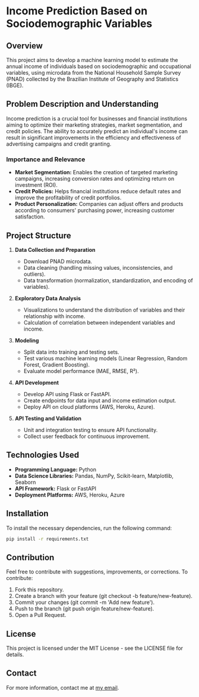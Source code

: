 # Income Prediction Based on Sociodemographic Variables

## Overview

This project aims to develop a machine learning model to estimate the annual income of individuals based on sociodemographic and occupational variables, using microdata from the National Household Sample Survey (PNAD) collected by the Brazilian Institute of Geography and Statistics (IBGE).

## Problem Description and Understanding

Income prediction is a crucial tool for businesses and financial institutions aiming to optimize their marketing strategies, market segmentation, and credit policies. The ability to accurately predict an individual's income can result in significant improvements in the efficiency and effectiveness of advertising campaigns and credit granting.

### Importance and Relevance
- **Market Segmentation:** Enables the creation of targeted marketing campaigns, increasing conversion rates and optimizing return on investment (ROI).
- **Credit Policies:** Helps financial institutions reduce default rates and improve the profitability of credit portfolios.
- **Product Personalization:** Companies can adjust offers and products according to consumers' purchasing power, increasing customer satisfaction.

## Project Structure

1. **Data Collection and Preparation**
   - Download PNAD microdata.
   - Data cleaning (handling missing values, inconsistencies, and outliers).
   - Data transformation (normalization, standardization, and encoding of variables).

2. **Exploratory Data Analysis**
   - Visualizations to understand the distribution of variables and their relationship with income.
   - Calculation of correlation between independent variables and income.

3. **Modeling**
   - Split data into training and testing sets.
   - Test various machine learning models (Linear Regression, Random Forest, Gradient Boosting).
   - Evaluate model performance (MAE, RMSE, R²).

4. **API Development**
   - Develop API using Flask or FastAPI.
   - Create endpoints for data input and income estimation output.
   - Deploy API on cloud platforms (AWS, Heroku, Azure).

5. **API Testing and Validation**
   - Unit and integration testing to ensure API functionality.
   - Collect user feedback for continuous improvement.

## Technologies Used

- **Programming Language:** Python
- **Data Science Libraries:** Pandas, NumPy, Scikit-learn, Matplotlib, Seaborn
- **API Framework:** Flask or FastAPI
- **Deployment Platforms:** AWS, Heroku, Azure

## Installation

To install the necessary dependencies, run the following command:
```sh
pip install -r requirements.txt
```

## Contribution
Feel free to contribute with suggestions, improvements, or corrections. To contribute:

1. Fork this repository.
2. Create a branch with your feature (git checkout -b feature/new-feature).
3. Commit your changes (git commit -m 'Add new feature').
4. Push to the branch (git push origin feature/new-feature).
5. Open a Pull Request.

## License
This project is licensed under the MIT License - see the LICENSE file for details.

## Contact
For more information, contact me at [my email](v.suares.s@hotmail.com).
